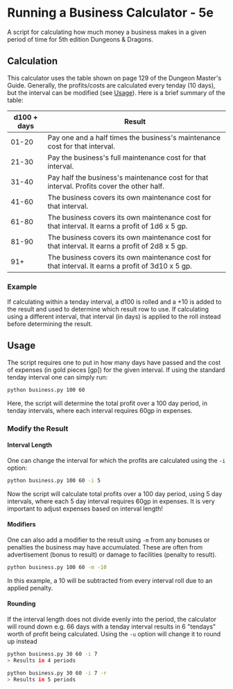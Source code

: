 # Running a Business Calculator - 5e
A script for calculating how much money a business makes in a given period of time for 5th edition Dungeons &amp; Dragons. 

## Calculation
This calculator uses the table shown on page 129 of the Dungeon Master's Guide. Generally, the profits/costs are calculated every tenday (10 days), but the interval can be modified (see [Usage](#usage)). Here is a brief summary of the table:

| d100 + days  | Result                                                                                             |
|--------------|----------------------------------------------------------------------------------------------------|
| 01-20        | Pay one and a half times the business's maintenance cost for that interval.                        |
| 21-30        | Pay the business's full maintenance cost for that interval.                                        |
| 31-40        | Pay half the business's maintenance cost for that interval. Profits cover the other half.          |
| 41-60        | The business covers its own maintenance cost for that interval.                                    |
| 61-80        | The business covers its own maintenance cost for that interval. It earns a profit of 1d6 x 5 gp.   |
| 81-90        | The business covers its own maintenance cost for that interval. It earns a profit of 2d8 x 5 gp.   |
| 91+          | The business covers its own maintenance cost for that interval. It earns a profit of 3d10 x 5 gp.  |

### Example
If calculating within a tenday interval, a d100 is rolled and a +10 is added to the result and used to determine which result row to use. If calculating using a different interval, that interval (in days) is applied to the roll instead before determining the result.

## Usage
The script requires one to put in how many days have passed and the cost of expenses (in gold pieces [gp]) for the given interval. If using the standard tenday interval one can simply run:
```bash
python business.py 100 60
```
Here, the script will determine the total profit over a 100 day period, in tenday intervals, where each interval requires 60gp in expenses.

### Modify the Result
#### Interval Length
One can change the interval for which the profits are calculated using the `-i` option:
```bash
python business.py 100 60 -i 5
```
Now the script will calculate total profits over a 100 day period, using 5 day intervals, where each 5 day interval requires 60gp in expenses. It is very important to adjust expenses based on interval length!  

#### Modifiers
One can also add a modifier to the result using `-m` from any bonuses or penalties the business may have accumulated. These are often from advertisement (bonus to result) or damage to facilities (penalty to result).
```bash
python business.py 100 60 -m -10
```
In this example, a 10 will be subtracted from every interval roll due to an applied penalty.

#### Rounding
If the interval length does not divide evenly into the period, the calculator will round down e.g. 66 days with a tenday interval results in 6 "tendays" worth of profit being calculated. Using the `-u` option will change it to round up instead
```bash
python business.py 30 60 -i 7
> Results in 4 periods

python business.py 30 60 -i 7 -r
> Results in 5 periods
```